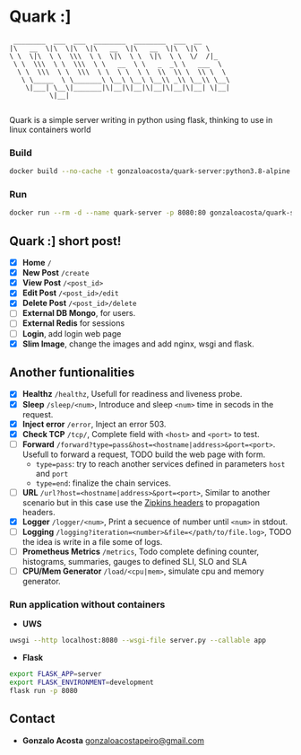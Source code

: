 # Quark :]

```
 ________  ___  ___  ________  ________  ___  __       
|\   __  \|\  \|\  \|\   __  \|\   __  \|\  \|\  \     
\ \  \|\  \ \  \\\  \ \  \|\  \ \  \|\  \ \  \/  /|_   
 \ \  \\\  \ \  \\\  \ \   __  \ \   _  _\ \   ___  \  
  \ \  \\\  \ \  \\\  \ \  \ \  \ \  \\  \\ \  \\ \  \ 
   \ \_____  \ \_______\ \__\ \__\ \__\\ _\\ \__\\ \__\
    \|___| \__\|_______|\|__|\|__|\|__|\|__|\|__| \|__|
          \|__|                                        
                
```

Quark is a simple server writing in python using flask, thinking to use in linux containers world

### Build

```bash
docker build --no-cache -t gonzaloacosta/quark-server:python3.8-alpine .
```

### Run

```bash
docker run --rm -d --name quark-server -p 8080:80 gonzaloacosta/quark-server:python3.8-alpine
```

## Quark :] short post!

- [x] **Home** `/`
- [x] **New Post** `/create`
- [x] **View Post** `/<post_id>`
- [x] **Edit Post** `/<post_id>/edit`
- [x] **Delete Post** `/<post_id>/delete`
- [ ] **External DB Mongo**, for users.
- [ ] **External Redis** for sessions
- [ ] **Login**, add login web page
- [X] **Slim Image**, change the images and add nginx, wsgi and flask.

## Another funtionalities

- [x] **Healthz** `/healthz`, Usefull for readiness and liveness probe.
- [x] **Sleep** `/sleep/<num>`, Introduce and sleep `<num>` time in secods in the request.
- [x] **Inject error** `/error`, Inject an error 503.
- [x] **Check TCP** `/tcp/`, Complete field with `<host>` and `<port>` to test.
- [ ] **Forward** `/forward?type=pass&host=<hostname|address>&port=<port>`. Usefull to forward a request, TODO build the web page with form.
  - `type=pass`: try to reach another services defined in parameters `host` and `port`
  - `type=end`: finalize the chain services.
- [ ] **URL** `/url?host=<hostname|address>&port=<port>`, Similar to another scenario but in this case use the [Zipkins headers](https://github.com/openzipkin/b3-propagation) to propagation headers.
- [x] **Logger** `/logger/<num>`, Print a secuence of number until `<num>` in stdout.
- [ ] **Logging** `/logging?iteration=<number>&file=</path/to/file.log>`, TODO the idea is write in a file some of logs.
- [ ] **Prometheus Metrics** `/metrics`, Todo complete defining counter, histograms, summaries, gauges to defined SLI, SLO and SLA 
- [ ] **CPU/Mem Generator** `/load/<cpu|mem>`, simulate cpu and memory generator.

### Run application without containers

- **UWS**

```bash
uwsgi --http localhost:8080 --wsgi-file server.py --callable app
```

- **Flask**

```bash
export FLASK_APP=server
export FLASK_ENVIRONMENT=development
flask run -p 8080
```

## Contact

- **Gonzalo Acosta** <gonzaloacostapeiro@gmail.com>
